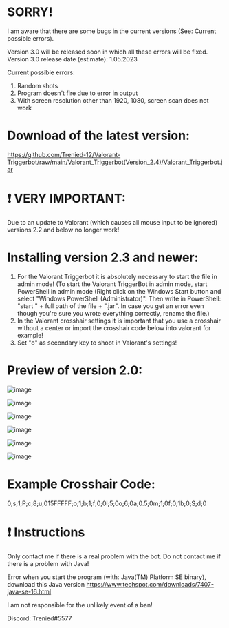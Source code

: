 # SORRY!

I am aware that there are some bugs in the current versions (See: Current possible errors).

Version 3.0 will be released soon in which all these errors will be fixed.
Version 3.0 release date (estimate): 1.05.2023

Current possible errors:
1. Random shots
2. Program doesn't fire due to error in output
3. With screen resolution other than 1920, 1080, screen scan does not work

# Download of the latest version: 

https://github.com/Trenied-12/Valorant-Triggerbot/raw/main/Valorant_Triggerbot(Version_2.4)/Valorant_Triggerbot.jar

# ❗️ VERY IMPORTANT: 

Due to an update to Valorant (which causes all mouse input to be ignored) versions 2.2 and below no longer work!

# Installing version 2.3 and newer:
  
1. For the Valorant Triggerbot it is absolutely necessary to start the file in admin mode! 
  (To start the Valorant TriggerBot in admin mode, start PowerShell in admin mode 
  (Right click on the Windows Start button and select "Windows PowerShell (Administrator)". 
  Then write in PowerShell: "start " + full path of the file + ".jar".
  In case you get an error even though you're sure you wrote everything correctly, rename the file.)
2. In the Valorant crosshair settings it is important that you use a crosshair without a center or import the crosshair code below into valorant for example!
3. Set "o" as secondary key to shoot in Valorant's settings!

# Preview of version 2.0: 

![image](https://user-images.githubusercontent.com/109001989/208522229-044c8e55-2a48-4a7d-9b34-811a382ec3dc.png)

![image](https://user-images.githubusercontent.com/109001989/208522361-7f18561f-59fd-4bfd-95dd-8a9a3a400785.png)

![image](https://user-images.githubusercontent.com/109001989/208522394-a5d3e875-1ee1-46c0-a244-d43d0e5e5bfa.png)

![image](https://user-images.githubusercontent.com/109001989/208522451-a45b35ce-e96c-4ff2-9d17-5e3666512b27.png)

![image](https://user-images.githubusercontent.com/109001989/208522493-86d647ec-b88e-416c-a664-a3ce0b00a7c1.png)

![image](https://user-images.githubusercontent.com/109001989/208522544-f4821653-beaa-44bd-9749-626f67da1442.png)
  
  # Example Crosshair Code: 
  
 0;s;1;P;c;8;u;015FFFFF;o;1;b;1;f;0;0l;5;0o;6;0a;0.5;0m;1;0f;0;1b;0;S;d;0

  # ❗️ Instructions 
  
Only contact me if there is a real problem with the bot. Do not contact me if there is a problem with Java!

Error when you start the program (with: Java(TM) Platform SE binary), download this Java version https://www.techspot.com/downloads/7407-java-se-16.html

I am not responsible for the unlikely event of a ban!

Discord: Trenied#5577
